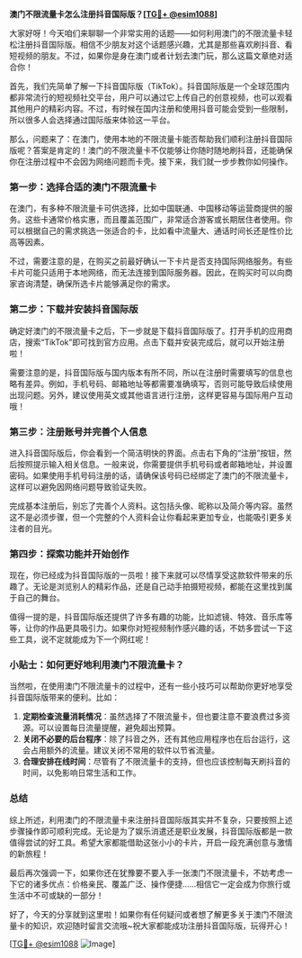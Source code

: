 **澳门不限流量卡怎么注册抖音国际版？[[TG💪+ @esim1088](https://t.me/s/esim1088)]**

大家好呀！今天咱们来聊聊一个非常实用的话题——如何利用澳门的不限流量卡轻松注册抖音国际版。相信不少朋友对这个话题感兴趣，尤其是那些喜欢刷抖音、看短视频的朋友。不过，如果你是身在澳门或者计划去澳门玩，那么这篇文章绝对适合你！

首先，我们先简单了解一下抖音国际版（TikTok）。抖音国际版是一个全球范围内都非常流行的短视频社交平台，用户可以通过它上传自己的创意视频，也可以观看其他用户的精彩内容。不过，有时候在国内注册和使用抖音可能会受到一些限制，所以很多人会选择通过国际版来体验这一平台。

那么，问题来了：在澳门，使用本地的不限流量卡能否帮助我们顺利注册抖音国际版呢？答案是肯定的！澳门的不限流量卡不仅能够让你随时随地刷抖音，还能确保你在注册过程中不会因为网络问题而卡壳。接下来，我们就一步步教你如何操作。

### 第一步：选择合适的澳门不限流量卡

在澳门，有多种不限流量卡可供选择，比如中国联通、中国移动等运营商提供的服务。这些卡通常价格实惠，而且覆盖范围广，非常适合游客或长期居住者使用。你可以根据自己的需求挑选一张适合的卡，比如看中流量大、通话时间长还是性价比高等因素。

不过，需要注意的是，在购买之前最好确认一下卡片是否支持国际网络服务。有些卡片可能只适用于本地网络，而无法连接到国际服务器。因此，在购买时可以向商家咨询清楚，确保所选卡片能够满足你的需求。

### 第二步：下载并安装抖音国际版

确定好澳门的不限流量卡之后，下一步就是下载抖音国际版了。打开手机的应用商店，搜索“TikTok”即可找到官方应用。点击下载并安装完成后，就可以开始注册啦！

需要注意的是，抖音国际版与国内版本有所不同，所以在注册时需要填写的信息也略有差异。例如，手机号码、邮箱地址等都需要准确填写，否则可能导致后续使用出现问题。另外，建议使用英文或其他语言进行注册，这样更容易与国际用户互动哦！

### 第三步：注册账号并完善个人信息

进入抖音国际版后，你会看到一个简洁明快的界面。点击右下角的“注册”按钮，然后按照提示输入相关信息。一般来说，你需要提供手机号码或者邮箱地址，并设置密码。如果使用手机号码注册的话，请确保该号码已经绑定了澳门的不限流量卡，这样可以避免因网络问题导致验证失败。

完成基本注册后，别忘了完善个人资料。这包括头像、昵称以及简介等内容。虽然这不是必须步骤，但一个完整的个人资料会让你看起来更加专业，也能吸引更多关注者的目光。

### 第四步：探索功能并开始创作

现在，你已经成为抖音国际版的一员啦！接下来就可以尽情享受这款软件带来的乐趣了。无论是浏览别人的精彩作品，还是自己动手拍摄短视频，都能在这里找到属于自己的舞台。

值得一提的是，抖音国际版还提供了许多有趣的功能，比如滤镜、特效、音乐库等等，让你的作品更具吸引力。如果你对短视频制作感兴趣的话，不妨多尝试一下这些工具，说不定就能成为下一个网红呢！

### 小贴士：如何更好地利用澳门不限流量卡？

当然啦，在使用澳门不限流量卡的过程中，还有一些小技巧可以帮助你更好地享受抖音国际版带来的便利。比如：

1. **定期检查流量消耗情况**：虽然选择了不限流量卡，但也要注意不要浪费过多资源。可以设置每日流量提醒，避免超出预算。
2. **关闭不必要的后台程序**：除了抖音之外，还有其他应用程序也在后台运行，这会占用额外的流量。建议关闭不常用的软件以节省流量。
3. **合理安排在线时间**：尽管有了不限流量卡的支持，但也应该控制每天刷抖音的时间，以免影响日常生活和工作。

### 总结

综上所述，利用澳门的不限流量卡来注册抖音国际版其实并不复杂，只要按照上述步骤操作即可顺利完成。无论是为了娱乐消遣还是职业发展，抖音国际版都是一款值得尝试的好工具。希望大家都能借助这张小小的卡片，开启一段充满创意与激情的新旅程！

最后再次强调一下，如果你还在犹豫要不要入手一张澳门不限流量卡，不妨考虑一下它的诸多优点：价格亲民、覆盖广泛、操作便捷……相信它一定会成为你旅行或生活中不可或缺的一部分！

好了，今天的分享就到这里啦！如果你有任何疑问或者想了解更多关于澳门不限流量卡的知识，欢迎随时留言交流哦~祝大家都能成功注册抖音国际版，玩得开心！

[[TG💪+ @esim1088](https://t.me/s/esim1088) ![Image](https://i.postimg.cc/4NQfJmqS/Snipaste-2025-05-13-00-14-12.png)]